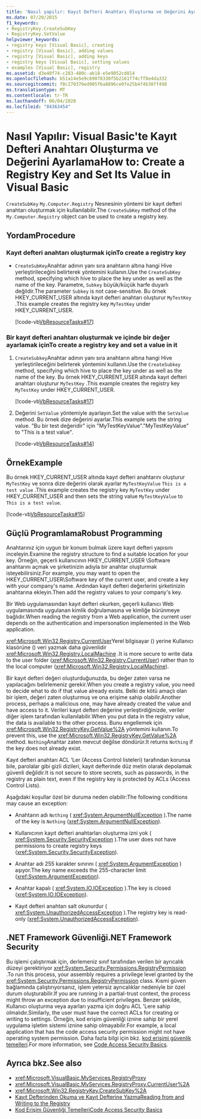 ```yaml
---
title: 'Nasıl yapılır: Kayıt Defteri Anahtarı Oluşturma ve Değerini Ayarlama'
ms.date: 07/20/2015
f1_keywords:
- RegistryKey.CreateSubKey
- RegistryKey.SetValue
helpviewer_keywords:
- registry keys [Visual Basic], creating
- registry [Visual Basic], adding values
- registry [Visual Basic], adding keys
- registry keys [Visual Basic], setting values
- examples [Visual Basic], registry
ms.assetid: d3e40f74-c283-480c-ab18-e5e9052cd814
ms.openlocfilehash: b51a14e5e9c69078330f5b2161f74cff8e4da332
ms.sourcegitcommit: f8c270376ed905f6a8896ce0fe25b4f4b38ff498
ms.translationtype: MT
ms.contentlocale: tr-TR
ms.lasthandoff: 06/04/2020
ms.locfileid: "84363454"
---
```

# <a name="how-to-create-a-registry-key-and-set-its-value-in-visual-basic"></a><span data-ttu-id="ef5cf-102">Nasıl Yapılır: Visual Basic'te Kayıt Defteri Anahtarı Oluşturma ve Değerini Ayarlama</span><span class="sxs-lookup"><span data-stu-id="ef5cf-102">How to: Create a Registry Key and Set Its Value in Visual Basic</span></span>

<span data-ttu-id="ef5cf-103">`CreateSubKey` `My.Computer.Registry` Nesnesinin yöntemi bir kayıt defteri anahtarı oluşturmak için kullanılabilir.</span><span class="sxs-lookup"><span data-stu-id="ef5cf-103">The `CreateSubKey` method of the `My.Computer.Registry` object can be used to create a registry key.</span></span>

## <a name="procedure"></a><span data-ttu-id="ef5cf-104">Yordam</span><span class="sxs-lookup"><span data-stu-id="ef5cf-104">Procedure</span></span>

### <a name="to-create-a-registry-key"></a><span data-ttu-id="ef5cf-105">Kayıt defteri anahtarı oluşturmak için</span><span class="sxs-lookup"><span data-stu-id="ef5cf-105">To create a registry key</span></span>

- <span data-ttu-id="ef5cf-106">`CreateSubKey`Anahtar adının yanı sıra anahtarın altına hangi Hive yerleştirileceğini belirterek yöntemini kullanın.</span><span class="sxs-lookup"><span data-stu-id="ef5cf-106">Use the `CreateSubKey` method, specifying which hive to place the key under as well as the name of the key.</span></span> <span data-ttu-id="ef5cf-107">Parametre, `Subkey` büyük/küçük harfe duyarlı değildir.</span><span class="sxs-lookup"><span data-stu-id="ef5cf-107">The parameter `Subkey` is not case-sensitive.</span></span> <span data-ttu-id="ef5cf-108">Bu örnek HKEY_CURRENT_USER altında kayıt defteri anahtarı oluşturur `MyTestKey` .</span><span class="sxs-lookup"><span data-stu-id="ef5cf-108">This example creates the registry key `MyTestKey` under HKEY_CURRENT_USER.</span></span>

    [!code-vb[VbResourceTasks#17](~/samples/snippets/visualbasic/VS_Snippets_VBCSharp/VbResourceTasks/VB/Class1.vb#17)]

### <a name="to-create-a-registry-key-and-set-a-value-in-it"></a><span data-ttu-id="ef5cf-109">Bir kayıt defteri anahtarı oluşturmak ve içinde bir değer ayarlamak için</span><span class="sxs-lookup"><span data-stu-id="ef5cf-109">To create a registry key and set a value in it</span></span>

1. <span data-ttu-id="ef5cf-110">`CreateSubkey`Anahtar adının yanı sıra anahtarın altına hangi Hive yerleştirileceğini belirterek yöntemini kullanın.</span><span class="sxs-lookup"><span data-stu-id="ef5cf-110">Use the `CreateSubkey` method, specifying which hive to place the key under as well as the name of the key.</span></span> <span data-ttu-id="ef5cf-111">Bu örnek HKEY_CURRENT_USER altında kayıt defteri anahtarı oluşturur `MyTestKey` .</span><span class="sxs-lookup"><span data-stu-id="ef5cf-111">This example creates the registry key `MyTestKey` under HKEY_CURRENT_USER.</span></span>

    [!code-vb[VbResourceTasks#17](~/samples/snippets/visualbasic/VS_Snippets_VBCSharp/VbResourceTasks/VB/Class1.vb#17)]

2. <span data-ttu-id="ef5cf-112">Değerini `SetValue` yöntemiyle ayarlayın.</span><span class="sxs-lookup"><span data-stu-id="ef5cf-112">Set the value with the `SetValue` method.</span></span> <span data-ttu-id="ef5cf-113">Bu örnek dize değerini ayarlar.</span><span class="sxs-lookup"><span data-stu-id="ef5cf-113">This example sets the string value.</span></span> <span data-ttu-id="ef5cf-114">"Bu bir test değeridir" için "MyTestKeyValue".</span><span class="sxs-lookup"><span data-stu-id="ef5cf-114">"MyTestKeyValue" to "This is a test value".</span></span>

    [!code-vb[VbResourceTasks#14](~/samples/snippets/visualbasic/VS_Snippets_VBCSharp/VbResourceTasks/VB/Class1.vb#14)]

## <a name="example"></a><span data-ttu-id="ef5cf-115">Örnek</span><span class="sxs-lookup"><span data-stu-id="ef5cf-115">Example</span></span>

<span data-ttu-id="ef5cf-116">Bu örnek HKEY_CURRENT_USER altında kayıt defteri anahtarını oluşturur `MyTestKey` ve sonra dize değerini olarak ayarlar `MyTestKeyValue` `This is a test value` .</span><span class="sxs-lookup"><span data-stu-id="ef5cf-116">This example creates the registry key `MyTestKey` under HKEY_CURRENT_USER and then sets the string value `MyTestKeyValue` to `This is a test value`.</span></span>

[!code-vb[VbResourceTasks#15](~/samples/snippets/visualbasic/VS_Snippets_VBCSharp/VbResourceTasks/VB/Class1.vb#15)]

## <a name="robust-programming"></a><span data-ttu-id="ef5cf-117">Güçlü Programlama</span><span class="sxs-lookup"><span data-stu-id="ef5cf-117">Robust Programming</span></span>

<span data-ttu-id="ef5cf-118">Anahtarınız için uygun bir konum bulmak üzere kayıt defteri yapısını inceleyin.</span><span class="sxs-lookup"><span data-stu-id="ef5cf-118">Examine the registry structure to find a suitable location for your key.</span></span> <span data-ttu-id="ef5cf-119">Örneğin, geçerli kullanıcının HKEY_CURRENT_USER \Software anahtarını açmak ve şirketinizin adıyla bir anahtar oluşturmak isteyebilirsiniz.</span><span class="sxs-lookup"><span data-stu-id="ef5cf-119">For example, you may want to open the HKEY_CURRENT_USER\Software key of the current user, and create a key with your company's name.</span></span> <span data-ttu-id="ef5cf-120">Ardından kayıt defteri değerlerini şirketinizin anahtarına ekleyin.</span><span class="sxs-lookup"><span data-stu-id="ef5cf-120">Then add the registry values to your company's key.</span></span>

<span data-ttu-id="ef5cf-121">Bir Web uygulamasından kayıt defteri okurken, geçerli kullanıcı Web uygulamasında uygulanan kimlik doğrulamasına ve kimliğe bürünmeye bağlıdır.</span><span class="sxs-lookup"><span data-stu-id="ef5cf-121">When reading the registry from a Web application, the current user depends on the authentication and impersonation implemented in the Web application.</span></span>

<span data-ttu-id="ef5cf-122"><xref:Microsoft.Win32.Registry.CurrentUser>Yerel bilgisayar () yerine Kullanıcı klasörüne () veri yazmak daha güvenlidir <xref:Microsoft.Win32.Registry.LocalMachine> .</span><span class="sxs-lookup"><span data-stu-id="ef5cf-122">It is more secure to write data to the user folder (<xref:Microsoft.Win32.Registry.CurrentUser>) rather than to the local computer (<xref:Microsoft.Win32.Registry.LocalMachine>).</span></span>

<span data-ttu-id="ef5cf-123">Bir kayıt defteri değeri oluşturduğunuzda, bu değer zaten varsa ne yapılacağını belirlemeniz gerekir.</span><span class="sxs-lookup"><span data-stu-id="ef5cf-123">When you create a registry value, you need to decide what to do if that value already exists.</span></span> <span data-ttu-id="ef5cf-124">Belki de kötü amaçlı olan bir işlem, değeri zaten oluşturmuş ve ona erişime sahip olabilir.</span><span class="sxs-lookup"><span data-stu-id="ef5cf-124">Another process, perhaps a malicious one, may have already created the value and have access to it.</span></span> <span data-ttu-id="ef5cf-125">Verileri kayıt defteri değerine yerleştirdiğinizde, veriler diğer işlem tarafından kullanılabilir.</span><span class="sxs-lookup"><span data-stu-id="ef5cf-125">When you put data in the registry value, the data is available to the other process.</span></span> <span data-ttu-id="ef5cf-126">Bunu engellemek için <xref:Microsoft.Win32.RegistryKey.GetValue%2A> yöntemini kullanın.</span><span class="sxs-lookup"><span data-stu-id="ef5cf-126">To prevent this, use the <xref:Microsoft.Win32.RegistryKey.GetValue%2A> method.</span></span> <span data-ttu-id="ef5cf-127">`Nothing`Anahtar zaten mevcut değilse döndürür.</span><span class="sxs-lookup"><span data-stu-id="ef5cf-127">It returns `Nothing` if the key does not already exist.</span></span>

<span data-ttu-id="ef5cf-128">Kayıt defteri anahtarı ACL 'Ler (Access Control listeleri) tarafından korunsa bile, parolalar gibi gizli dizileri, kayıt defterinde düz metin olarak depolamak güvenli değildir.</span><span class="sxs-lookup"><span data-stu-id="ef5cf-128">It is not secure to store secrets, such as passwords, in the registry as plain text, even if the registry key is protected by ACLs (Access Control Lists).</span></span>

<span data-ttu-id="ef5cf-129">Aşağıdaki koşullar özel bir duruma neden olabilir:</span><span class="sxs-lookup"><span data-stu-id="ef5cf-129">The following conditions may cause an exception:</span></span>

- <span data-ttu-id="ef5cf-130">Anahtarın adı `Nothing` ( <xref:System.ArgumentNullException> ).</span><span class="sxs-lookup"><span data-stu-id="ef5cf-130">The name of the key is `Nothing` (<xref:System.ArgumentNullException>).</span></span>

- <span data-ttu-id="ef5cf-131">Kullanıcının kayıt defteri anahtarları oluşturma izni yok ( <xref:System.Security.SecurityException> ).</span><span class="sxs-lookup"><span data-stu-id="ef5cf-131">The user does not have permissions to create registry keys (<xref:System.Security.SecurityException>).</span></span>

- <span data-ttu-id="ef5cf-132">Anahtar adı 255 karakter sınırını ( <xref:System.ArgumentException> ) aşıyor.</span><span class="sxs-lookup"><span data-stu-id="ef5cf-132">The key name exceeds the 255-character limit (<xref:System.ArgumentException>).</span></span>

- <span data-ttu-id="ef5cf-133">Anahtar kapalı ( <xref:System.IO.IOException> ).</span><span class="sxs-lookup"><span data-stu-id="ef5cf-133">The key is closed (<xref:System.IO.IOException>).</span></span>

- <span data-ttu-id="ef5cf-134">Kayıt defteri anahtarı salt okunurdur ( <xref:System.UnauthorizedAccessException> ).</span><span class="sxs-lookup"><span data-stu-id="ef5cf-134">The registry key is read-only (<xref:System.UnauthorizedAccessException>).</span></span>

## <a name="net-framework-security"></a><span data-ttu-id="ef5cf-135">.NET Framework Güvenliği</span><span class="sxs-lookup"><span data-stu-id="ef5cf-135">.NET Framework Security</span></span>

<span data-ttu-id="ef5cf-136">Bu işlemi çalıştırmak için, derlemeniz sınıf tarafından verilen bir ayrıcalık düzeyi gerektiriyor <xref:System.Security.Permissions.RegistryPermission> .</span><span class="sxs-lookup"><span data-stu-id="ef5cf-136">To run this process, your assembly requires a privilege level granted by the <xref:System.Security.Permissions.RegistryPermission> class.</span></span> <span data-ttu-id="ef5cf-137">Kısmi güven bağlamında çalıştırıyorsanız, işlem yetersiz ayrıcalıklar nedeniyle bir özel durum oluşturabilir.</span><span class="sxs-lookup"><span data-stu-id="ef5cf-137">If you are running in a partial-trust context, the process might throw an exception due to insufficient privileges.</span></span> <span data-ttu-id="ef5cf-138">Benzer şekilde, Kullanıcı oluşturma veya ayarları yazma için doğru ACL 'Lere sahip olmalıdır.</span><span class="sxs-lookup"><span data-stu-id="ef5cf-138">Similarly, the user must have the correct ACLs for creating or writing to settings.</span></span> <span data-ttu-id="ef5cf-139">Örneğin, kod erişim güvenliği iznine sahip bir yerel uygulama işletim sistemi iznine sahip olmayabilir.</span><span class="sxs-lookup"><span data-stu-id="ef5cf-139">For example, a local application that has the code access security permission might not have operating system permission.</span></span> <span data-ttu-id="ef5cf-140">Daha fazla bilgi için bkz. [kod erişimi güvenlik temelleri](../../../../framework/misc/code-access-security-basics.md).</span><span class="sxs-lookup"><span data-stu-id="ef5cf-140">For more information, see [Code Access Security Basics](../../../../framework/misc/code-access-security-basics.md).</span></span>

## <a name="see-also"></a><span data-ttu-id="ef5cf-141">Ayrıca bkz.</span><span class="sxs-lookup"><span data-stu-id="ef5cf-141">See also</span></span>

- <xref:Microsoft.VisualBasic.MyServices.RegistryProxy>
- <xref:Microsoft.VisualBasic.MyServices.RegistryProxy.CurrentUser%2A>
- <xref:Microsoft.Win32.RegistryKey.CreateSubKey%2A>
- [<span data-ttu-id="ef5cf-142">Kayıt Defterinden Okuma ve Kayıt Defterine Yazma</span><span class="sxs-lookup"><span data-stu-id="ef5cf-142">Reading from and Writing to the Registry</span></span>](reading-from-and-writing-to-the-registry.md)
- [<span data-ttu-id="ef5cf-143">Kod Erişim Güvenliği Temelleri</span><span class="sxs-lookup"><span data-stu-id="ef5cf-143">Code Access Security Basics</span></span>](../../../../framework/misc/code-access-security-basics.md)
